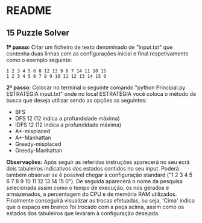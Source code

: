 # README
## 15 Puzzle Solver

**1º passo:** Criar um ficheiro de texto denominado de "input.txt" que contenha duas linhas com as configurações inicial e final respetivamente como o exemplo seguinte:

```plaintext
1 2 3 4 5 6 8 12 13 9 0 7 14 11 10 15
1 2 3 4 5 6 7 8 9 10 11 12 13 14 15 0
```
**2º passo:** Colocar no terminal o seguinte comando "python Principal.py ESTRATÉGIA input.txt" onde no local ESTRATÉGIA você coloca o método de busca que deseja utilizar sendo as opções as seguintes:
- BFS
- DFS 12 (12 indica a profundidade máxima)
- IDFS 12 (12 indica a profundidade máxima)
- A*-misplaced
- A*-Manhattan
- Greedy-misplaced
- Greedy-Manhattan

**Observações:**
Após seguir as referidas instruções aparecerá no seu ecrã dois tabuleiros indicativos dos estados contidos no seu input. Poderá também observar se é possível chegar à configuração standard ("1 2 3 4 5 6 7 8 9 10 11 12 13 14 15 0"). De seguida aparecerá o nome da pesquisa selecionada assim como o tempo de execução, os nós gerados e armazenados, a percentagem do CPU e de memória RAM utilizados. Finalmente conseguirá visualizar as trocas efetuadas, ou seja, 'Cima' indica que o espaço em branco foi trocado com a peça acima, assim como os estados dos tabuleiros que levaram à configuração desejada.
